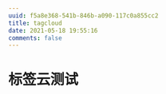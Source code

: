 ```yaml
---
uuid: f5a8e368-541b-846b-a090-117c0a855cc2
title: tagcloud
date: 2021-05-18 19:55:16
comments: false
---
```

# 标签云测试